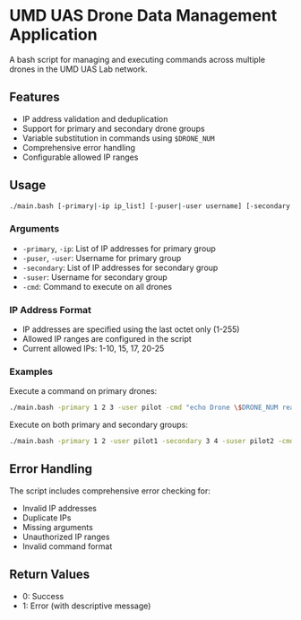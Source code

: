 # UMD UAS Drone Data Management Application

A bash script for managing and executing commands across multiple drones in the UMD UAS Lab network.

## Features

- IP address validation and deduplication
- Support for primary and secondary drone groups
- Variable substitution in commands using `$DRONE_NUM`
- Comprehensive error handling
- Configurable allowed IP ranges

## Usage

```bash
./main.bash [-primary|-ip ip_list] [-puser|-user username] [-secondary ip_list] [-suser username] [-cmd command]
```

### Arguments

- `-primary`, `-ip`: List of IP addresses for primary group
- `-puser`, `-user`: Username for primary group
- `-secondary`: List of IP addresses for secondary group
- `-suser`: Username for secondary group
- `-cmd`: Command to execute on all drones

### IP Address Format

- IP addresses are specified using the last octet only (1-255)
- Allowed IP ranges are configured in the script
- Current allowed IPs: 1-10, 15, 17, 20-25

### Examples

Execute a command on primary drones:
```bash
./main.bash -primary 1 2 3 -user pilot -cmd "echo Drone \$DRONE_NUM ready"
```

Execute on both primary and secondary groups:
```bash
./main.bash -primary 1 2 -user pilot1 -secondary 3 4 -suser pilot2 -cmd "status"
```

## Error Handling

The script includes comprehensive error checking for:
- Invalid IP addresses
- Duplicate IPs
- Missing arguments
- Unauthorized IP ranges
- Invalid command format

## Return Values

- 0: Success
- 1: Error (with descriptive message)